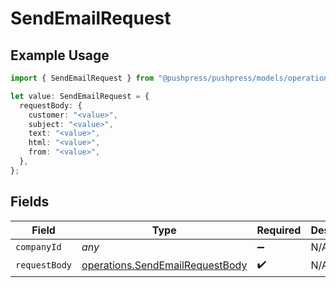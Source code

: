 # SendEmailRequest

## Example Usage

```typescript
import { SendEmailRequest } from "@pushpress/pushpress/models/operations";

let value: SendEmailRequest = {
  requestBody: {
    customer: "<value>",
    subject: "<value>",
    text: "<value>",
    html: "<value>",
    from: "<value>",
  },
};
```

## Fields

| Field                                                                              | Type                                                                               | Required                                                                           | Description                                                                        |
| ---------------------------------------------------------------------------------- | ---------------------------------------------------------------------------------- | ---------------------------------------------------------------------------------- | ---------------------------------------------------------------------------------- |
| `companyId`                                                                        | *any*                                                                              | :heavy_minus_sign:                                                                 | N/A                                                                                |
| `requestBody`                                                                      | [operations.SendEmailRequestBody](../../models/operations/sendemailrequestbody.md) | :heavy_check_mark:                                                                 | N/A                                                                                |